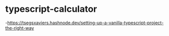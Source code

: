 # typescript-calculator

-https://tsegsxaviers.hashnode.dev/setting-up-a-vanilla-typescript-project-the-right-way